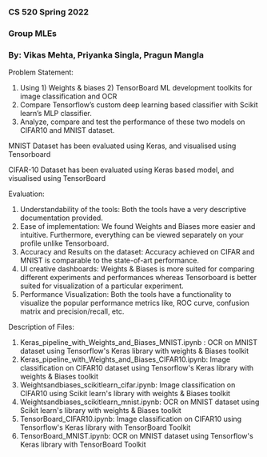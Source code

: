 ### CS 520 Spring 2022
### Group MLEs
### By: Vikas Mehta, Priyanka Singla, Pragun Mangla

Problem Statement:

1) Using 1) Weights & biases 2) TensorBoard  ML development toolkits for image classification and OCR
2) Compare Tensorflow’s custom deep learning based classifier with Scikit learn’s MLP classifier.
3) Analyze, compare and test the performance of these two models on CIFAR10 and MNIST dataset.

MNIST Dataset has been evaluated using Keras, and visualised using Tensorboard

CIFAR-10 Dataset has been evaluated using Keras based model, and visualised using TensorBoard

Evaluation:

1) Understandability of the tools: Both the tools have a very descriptive documentation provided. 
2) Ease of implementation: We found Weights and Biases more easier and intuitive. Furthermore, everything can be viewed separately on your profile unlike Tensorboard.
3) Accuracy and Results on the dataset: Accuracy achieved on CIFAR and MNIST is comparable to the state-of-art performance. 
4) UI creative dashboards: Weights & Biases is more suited for comparing different experiments and performances whereas Tensorboard is better suited for visualization of a particular experiment.
5) Performance Visualization: Both the tools have a functionality to visualize the popular performance metrics like, ROC curve, confusion matrix and precision/recall, etc.

Description of Files:
1) Keras_pipeline_with_Weights_and_Biases_MNIST.ipynb : OCR on MNIST dataset using Tensorflow's Keras library with weights & Biases toolkit
2) Keras_pipeline_with_Weights_and_Biases_CIFAR10.ipynb: Image classification on CIFAR10 dataset using Tensorflow's Keras library with weights & Biases toolkit
3) Weightsandbiases_scikitlearn_cifar.ipynb: Image classification on CIFAR10 using Scikit learn's library with weights & Biases toolkit
4) Weightsandbiases_scikitlearn_mnist.ipynb: OCR on MNIST dataset using Scikit learn's library with weights & Biases toolkit
5) TensorBoard_CIFAR10.ipynb: Image classification on CIFAR10 using Tensorflow's Keras library with TensorBoard Toolkit
6) TensorBoard_MNIST.ipynb: OCR on MNIST dataset using Tensorflow's Keras library with TensorBoard Toolkit

